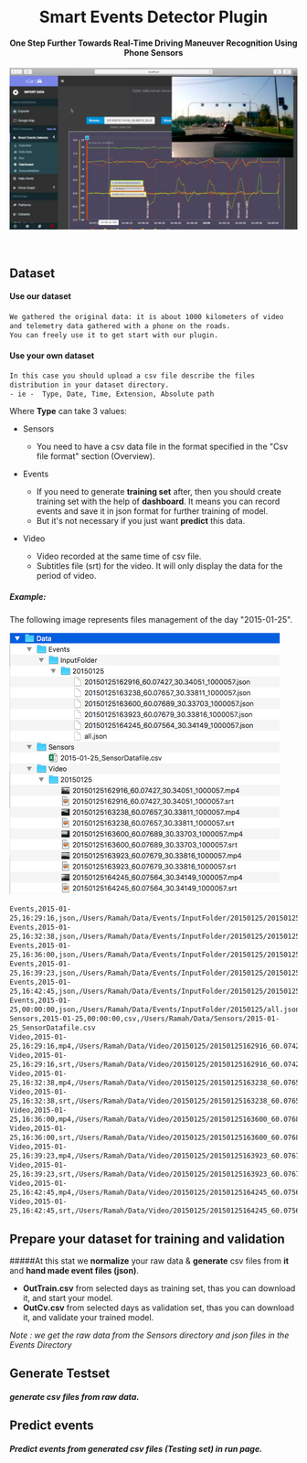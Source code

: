 <h1 align="center">
  <br>
  Smart Events Detector Plugin
  <br>
</h1>
<h4 align="center">One Step Further Towards Real-Time Driving Maneuver Recognition Using Phone Sensors</h4>

<p align="center">
  <img src="View/static/img/Dashboard_view.png" alt="Dashboard">
</p>
<br>

## Dataset

#### Use our dataset
	We gathered the original data: it is about 1000 kilometers of video and telemetry data gathered with a phone on the roads.
	You can freely use it to get start with our plugin.

#### Use your own dataset
	In this case you should upload a csv file describe the files distribution in your dataset directory.
	- ie -  Type, Date, Time, Extension, Absolute path
Where **Type** can take 3 values:

* Sensors
	* You need to have a csv data file in the format specified in the "Csv file format" section (Overview).

* Events 
	* If you need to generate **training set** after, then you should create training set with the help of **dashboard**. It means you can record events and save it in json format for further training of model.
	* But it's not necessary if you just want **predict** this data.

* Video
	* Video recorded at the same time of csv file.
	* Subtitles file (srt) for the video. It will only display the data for the period of video.

##### Example:
The following image represents files management of the day "2015-01-25".

<img src="View/static/img/data_map.png" alt="Data set example">

	Events,2015-01-25,16:29:16,json,/Users/Ramah/Data/Events/InputFolder/20150125/20150125162916_60.07427_30.34051_1000057.json
	Events,2015-01-25,16:32:38,json,/Users/Ramah/Data/Events/InputFolder/20150125/20150125163238_60.07657_30.33811_1000057.json
	Events,2015-01-25,16:36:00,json,/Users/Ramah/Data/Events/InputFolder/20150125/20150125163600_60.07689_30.33703_1000057.json
	Events,2015-01-25,16:39:23,json,/Users/Ramah/Data/Events/InputFolder/20150125/20150125163923_60.07679_30.33816_1000057.json
	Events,2015-01-25,16:42:45,json,/Users/Ramah/Data/Events/InputFolder/20150125/20150125164245_60.07564_30.34149_1000057.json
	Events,2015-01-25,00:00:00,json,/Users/Ramah/Data/Events/InputFolder/20150125/all.json
	Sensors,2015-01-25,00:00:00,csv,/Users/Ramah/Data/Sensors/2015-01-25_SensorDatafile.csv
	Video,2015-01-25,16:29:16,mp4,/Users/Ramah/Data/Video/20150125/20150125162916_60.07427_30.34051_1000057.mp4
	Video,2015-01-25,16:29:16,srt,/Users/Ramah/Data/Video/20150125/20150125162916_60.07427_30.34051_1000057.srt
	Video,2015-01-25,16:32:38,mp4,/Users/Ramah/Data/Video/20150125/20150125163238_60.07657_30.33811_1000057.mp4
	Video,2015-01-25,16:32:38,srt,/Users/Ramah/Data/Video/20150125/20150125163238_60.07657_30.33811_1000057.srt
	Video,2015-01-25,16:36:00,mp4,/Users/Ramah/Data/Video/20150125/20150125163600_60.07689_30.33703_1000057.mp4
	Video,2015-01-25,16:36:00,srt,/Users/Ramah/Data/Video/20150125/20150125163600_60.07689_30.33703_1000057.srt
	Video,2015-01-25,16:39:23,mp4,/Users/Ramah/Data/Video/20150125/20150125163923_60.07679_30.33816_1000057.mp4
	Video,2015-01-25,16:39:23,srt,/Users/Ramah/Data/Video/20150125/20150125163923_60.07679_30.33816_1000057.srt
	Video,2015-01-25,16:42:45,mp4,/Users/Ramah/Data/Video/20150125/20150125164245_60.07564_30.34149_1000057.mp4
	Video,2015-01-25,16:42:45,srt,/Users/Ramah/Data/Video/20150125/20150125164245_60.07564_30.34149_1000057.srt


## Prepare your dataset for training and validation

#####At this stat we **normalize** your raw data & **generate** csv files from **it** and **hand made event files (json)**.

* **OutTrain.csv** from selected days as training set, thas you can download it, and start your model.
* **OutCv.csv** from selected days as validation set, thas you can download it, and validate your trained model.
	
*Note : we get the raw data from the Sensors directory and json files in the Events Directory*

## Generate Testset

##### **generate** csv files from **raw data**.

## Predict events

##### Predict events from generated csv files (Testing set) in **run** page.

